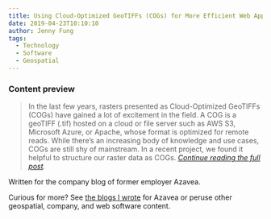 ```yaml
---
title: Using Cloud-Optimized GeoTIFFs (COGs) for More Efficient Web App Architecture
date: 2019-04-23T10:10:10
author: Jenny Fung
tags:
  - Technology
  - Software
  - Geospatial
---
```

### Content preview
> In the last few years, rasters presented as Cloud-Optimized GeoTIFFs (COGs) have gained a lot of excitement in the field. A COG is a geoTIFF (.tif) hosted on a cloud or file server such as AWS S3, Microsoft Azure, or Apache, whose format is optimized for remote reads. While there’s an increasing body of knowledge and use cases, COGs are still shy of mainstream. In a recent project, we found it helpful to structure our raster data as COGs. *[Continue reading the full post][original post].*

Written for the company blog of former employer Azavea.

Curious for more? See [the blogs I wrote][my blogs] for Azavea or peruse other geospatial, company, and web software content.

[original post]: https://www.azavea.com/blog/2019/04/23/using-cloud-optimized-geotiffs-cogs/
[my blogs]: https://www.azavea.com/blog/author/jfung/
[Azavea blog]: https://www.azavea.com/blog/